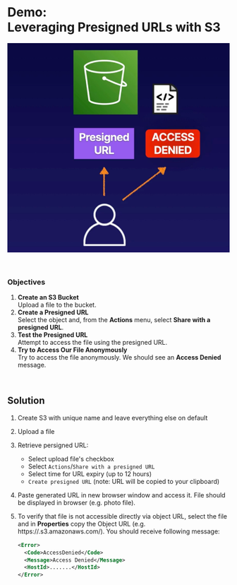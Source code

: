 # Demo:<br>Leveraging Presigned URLs with S3

![](../img/demo/4.7.S3-PresignedURLs.png)

<br>

### Objectives
1. **Create an S3 Bucket**<br>Upload a file to the bucket.
2. **Create a Presigned URL**<br>Select the object and, from the **Actions** menu, select **Share with a presigned URL**.
3. **Test the Presigned URL**<br>Attempt to access the file using the presigned URL.
4. **Try to Access Our File Anonymously**<br>Try to access the file anonymously. We should see an **Access Denied** message.

<br>

## Solution
1. Create S3 with unique name and leave everything else on default
2. Upload a file
3. Retrieve persigned URL:
   - Select upload file's checkbox
   - Select `Actions`/`Share with a presigned URL`
   - Select time for URL expiry (up to 12 hours)
   - `Create presigned URL` (note: URL will be copied to your clipboard)
4. Paste generated URL in new browser window and access it. File should be displayed in browser (e.g. photo file). 
5. To verify that file is not accessible directly via object URL, select the file and in **Properties** copy the Object URL (e.g. https://<bucketname>.s3.amazonaws.com/<filename>). You should receive following message:
   
    ```xml
    <Error>
      <Code>AccessDenied</Code>
      <Message>Access Denied</Message>
      <HostId>.......</HostId>
    </Error>
    ```

    